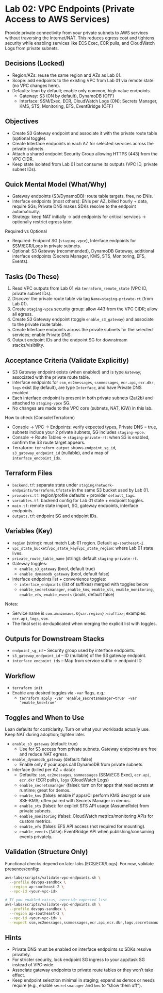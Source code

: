 # Lab 02: VPC Endpoints (Private Access to AWS Services)

Provide private connectivity from your private subnets to AWS services without traversing the Internet/NAT. This reduces egress cost and tightens security while enabling services like ECS Exec, ECR pulls, and CloudWatch Logs from private subnets.

## Decisions (Locked)

- Region/AZs: reuse the same region and AZs as Lab 01.
- Scope: add endpoints to the existing VPC from Lab 01 via remote state (no VPC changes here).
- Defaults: lean by default; enable only common, high‑value endpoints.
  - Gateway: S3 (ON by default), DynamoDB (OFF)
  - Interface: SSM/Exec, ECR, CloudWatch Logs (ON); Secrets Manager, KMS, STS, Monitoring, EFS, EventBridge (OFF)

## Objectives

- Create S3 Gateway endpoint and associate it with the private route table (optional toggle).
- Create Interface endpoints in each AZ for selected services across the private subnets.
- Attach a shared endpoint Security Group allowing HTTPS (443) from the VPC CIDR.
- Keep state isolated from Lab 01 but consume its outputs (VPC ID, private subnet IDs).

## Quick Mental Model (What/Why)

- Gateway endpoints (S3/DynamoDB): route table targets, free, no ENIs.
- Interface endpoints (most others): ENIs per AZ, billed hourly + data, require SGs; Private DNS makes SDKs resolve to the endpoint automatically.
- Strategy: keep NAT initially → add endpoints for critical services → optionally restrict egress later.

Required vs Optional

- Required: Endpoint SG (`staging-vpce`), Interface endpoints for SSM/ECR/Logs in private subnets.
- Optional: S3 Gateway (recommended), DynamoDB Gateway, additional interface endpoints (Secrets Manager, KMS, STS, Monitoring, EFS, Events).

## Tasks (Do These)

1. Read VPC outputs from Lab 01 via `terraform_remote_state` (VPC ID, private subnet IDs).
2. Discover the private route table via tag `Name=staging-private-rt` (from Lab 01).
3. Create `staging-vpce` security group: allow 443 from the VPC CIDR; allow all egress.
4. Create S3 Gateway endpoint (toggle `enable_s3_gateway`) and associate to the private route table.
5. Create Interface endpoints across the private subnets for the selected services; enable Private DNS.
6. Output endpoint IDs and the endpoint SG for downstream stacks/visibility.

## Acceptance Criteria (Validate Explicitly)

- S3 Gateway endpoint exists (when enabled) and is type `Gateway`; associated with the private route table.
- Interface endpoints for `ssm`, `ec2messages`, `ssmmessages`, `ecr.api`, `ecr.dkr`, `logs` exist (by default), are type `Interface`, and have Private DNS enabled.
- Each interface endpoint is present in both private subnets (2a/2b) and attached to `staging-vpce` SG.
- No changes are made to the VPC core (subnets, NAT, IGW) in this lab.

How to check (Console/Terraform)

- Console → VPC → Endpoints: verify expected types, Private DNS = true, subnets include your 2 private subnets, SG includes `staging-vpce`.
- Console → Route Tables → `staging-private-rt`: when S3 is enabled, confirm the S3 route target appears.
- Terraform: `terraform output` shows `endpoint_sg_id`, `s3_gateway_endpoint_id` (nullable), and a map of `interface_endpoint_ids`.

## Terraform Files

- `backend.tf`: separate state under `staging/network-endpoints/terraform.tfstate` in the same S3 bucket used by Lab 01.
- `providers.tf`: region/profile defaults + provider `default_tags`.
- `variables.tf`: backend config for Lab 01 state + endpoint toggles.
- `main.tf`: remote state import, SG, gateway endpoints, interface endpoints.
- `outputs.tf`: endpoint SG and endpoint IDs.

## Variables (Key)

- `region` (string): must match Lab 01 region. Default `ap-southeast-2`.
- `vpc_state_bucket`/`vpc_state_key`/`vpc_state_region`: where Lab 01 state lives.
- `private_route_table_name` (string): default `staging-private-rt`.
- Gateway toggles:
  - `enable_s3_gateway` (bool, default true)
  - `enable_dynamodb_gateway` (bool, default false)
- Interface endpoints list + convenience toggles:
  - `interface_endpoints` (list of suffixes) merged with toggles below
  - `enable_secretsmanager`, `enable_kms`, `enable_sts`, `enable_monitoring`, `enable_efs`, `enable_events` (bools, default false)

Notes:

- Service name is `com.amazonaws.${var.region}.<suffix>`; examples: `ecr.api`, `logs`, `ssm`.
- The final set is de‑duplicated when merging the explicit list with toggles.

## Outputs for Downstream Stacks

- `endpoint_sg_id` – Security group used by interface endpoints.
- `s3_gateway_endpoint_id` – ID (nullable) of the S3 gateway endpoint.
- `interface_endpoint_ids` – Map from service suffix → endpoint ID.

## Workflow

- `terraform init`
- Enable any desired toggles via `-var` flags, e.g.:
  - `terraform apply -var 'enable_secretsmanager=true' -var 'enable_kms=true'`

## Toggles and When to Use

Lean defaults for cost/clarity. Turn on what your workloads actually use. Keep NAT during adoption; tighten later.

- `enable_s3_gateway` (default: true)
  - Use for S3 access from private subnets. Gateway endpoints are free and reduce NAT egress.
- `enable_dynamodb_gateway` (default: false)
  - Enable only if your apps call DynamoDB from private subnets.
- Interface (billed per AZ + data):
  - Defaults: `ssm`, `ec2messages`, `ssmmessages` (SSM/ECS Exec), `ecr.api`, `ecr.dkr` (ECR pulls), `logs` (CloudWatch Logs)
  - `enable_secretsmanager` (false): turn on for apps that read secrets at runtime; great for demos.
  - `enable_kms` (false): enable if apps/CI perform KMS decrypt or use SSE‑KMS; often paired with Secrets Manager in demos.
  - `enable_sts` (false): for explicit STS API usage (AssumeRole) from private subnets.
  - `enable_monitoring` (false): CloudWatch metrics/monitoring APIs for custom metrics.
  - `enable_efs` (false): EFS API access (not required for mounting).
  - `enable_events` (false): EventBridge API when publishing/consuming events privately.

## Validation (Structure Only)

Functional checks depend on later labs (ECS/ECR/Logs). For now, validate presence/config:

```bash
aws-labs/scripts/validate-vpc-endpoints.sh \
  --profile devops-sandbox \
  --region ap-southeast-2 \
  --vpc-id <your-vpc-id>

# If you enabled extras, override expected list
aws-labs/scripts/validate-vpc-endpoints.sh \
  --profile devops-sandbox \
  --region ap-southeast-2 \
  --vpc-id <your-vpc-id> \
  --expect ssm,ec2messages,ssmmessages,ecr.api,ecr.dkr,logs,secretsmanager
```

## Hints

- Private DNS must be enabled on interface endpoints so SDKs resolve privately.
- For stricter security, lock endpoint SG ingress to your app/task SG instead of VPC‑wide.
- Associate gateway endpoints to private route tables or they won’t take effect.
- Keep endpoint selection minimal in staging; expand as demos or needs require (e.g., enable `secretsmanager` and `kms` to “show them off”).
